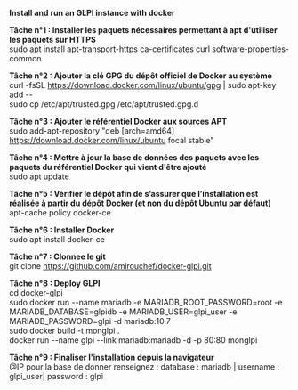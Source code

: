 **Install and run an GLPI instance with docker**  

**Tâche n°1 : Installer les paquets nécessaires permettant à apt d'utiliser les paquets sur HTTPS**  
sudo apt install  apt-transport-https  ca-certificates  curl  software-properties-common  

**Tâche n°2 : Ajouter la clé GPG du dépôt officiel de Docker au système**  
curl -fsSL https://download.docker.com/linux/ubuntu/gpg | sudo apt-key add --  
sudo cp /etc/apt/trusted.gpg /etc/apt/trusted.gpg.d  

**Tâche n°3 : Ajouter le référentiel Docker aux sources APT**  
sudo  add-apt-repository  "deb [arch=amd64] https://download.docker.com/linux/ubuntu focal stable"  

**Tâche n°4 : Mettre à jour la base de données des paquets avec les paquets du référentiel Docker qui vient d'être ajouté**  
sudo apt update  

**Tâche n°5 : Vérifier le dépôt afin de s’assurer que l’installation est réalisée à partir du dépôt Docker (et non du dépôt Ubuntu par défaut)**  
apt-cache policy docker-ce  

**Tâche n°6 : Installer Docker**  
sudo apt install docker-ce  

**Tâche n°7 : Clonnee le git**  
git clone https://github.com/amirouchef/docker-glpi.git  

**Tâche n°8 : Deploy GLPI**  
cd docker-glpi  
sudo docker run --name mariadb -e MARIADB_ROOT_PASSWORD=root -e MARIADB_DATABASE=glpidb -e MARIADB_USER=glpi_user -e MARIADB_PASSWORD=glpi -d mariadb:10.7  
sudo docker build -t monglpi .  
docker run --name glpi --link mariadb:mariadb  -d -p 80:80 monglpi  

**Tâche n°9 : Finaliser l'installation depuis la navigateur**   
@IP pour la base de donner renseignez : database : mariadb | username : glpi_user| password : glpi  
